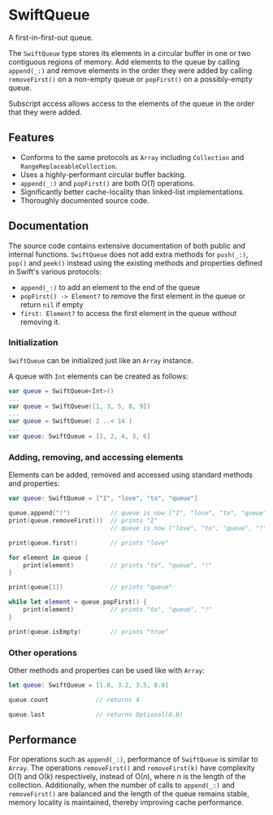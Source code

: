 # SwiftQueue

A first-in-first-out queue.

The `SwiftQueue` type stores its elements in a circular buffer in one or two contiguous
regions of memory. Add elements to the queue by calling `append(_:)` and remove elements
in the order they were added by calling `removeFirst()` on a non-empty queue or `popFirst()`
on a possibly-empty queue.

Subscript access allows access to the elements of the queue in the order that they were added.

## Features

- Conforms to the same protocols as `Array` including `Collection` and `RangeReplaceableCollection`.
- Uses a highly-performant circular buffer backing.
- `append(_:)` and `popFirst()` are both O(*1*) operations.
- Significantly better cache-locality than linked-list implementations.
- Thoroughly documented source code.

## Documentation

The source code contains extensive documentation of both public and internal functions.
`SwiftQueue` does not add extra methods for `push(_:)`, `pop()` and `peek()` instead using
the existing methods and properties defined in Swift's various protocols:
- `append(_:)` to add an element to the end of the queue
- `popFirst() -> Element?` to remove the first element in the queue or return `nil` if empty
- `first: Element?` to access the first element in the queue without removing it.

### Initialization

`SwiftQueue` can be initialized just like an `Array` instance.

A queue with `Int` elements can be created as follows:

```swift
var queue = SwiftQueue<Int>()
...
var queue = SwiftQueue([1, 3, 5, 8, 9])
...
var queue = SwiftQueue( 2 ..< 14 )
...
var queue: SwiftQueue = [1, 2, 4, 3, 6]
```

### Adding, removing, and accessing elements

Elements can be added, removed and accessed using standard methods and properties:

```swift
var queue: SwiftQueue = ["I", "love", "to", "queue"]

queue.append("!")           // queue is now ["I", "love", "to", "queue", "!"]
print(queue.removeFirst())  // prints "I"
                            // queue is now ["love", "to", "queue", "!"]

print(queue.first!)         // prints "love"

for element in queue {
    print(element)          // prints "to", "queue", "!"
}

print(queue[1])             // prints "queue"

while let element = queue.popFirst() {
    print(element)          // prints "to", "queue", "!"
}

print(queue.isEmpty)        // prints "true"
```

### Other operations

Other methods and properties can be used like with `Array`:

```swift
let queue: SwiftQueue = [1.0, 3.2, 3.5, 8.0]

queue.count             // returns 4

queue.last              // returns Optional(8.0)
```
## Performance

For operations such as `append(_:)`, performance of `SwiftQueue` is similar to `Array`.
The operations `removeFirst()` and `removeFirst(k)` have complexity O(*1*) and O(*k*)
respectively, instead of O(*n*), where *n* is the length of the collection. Additionally, when the
number of calls to `append(_:)` and `removeFirst()` are balanced and the length of the
queue remains stable, memory locality is maintained, thereby improving cache performance.
